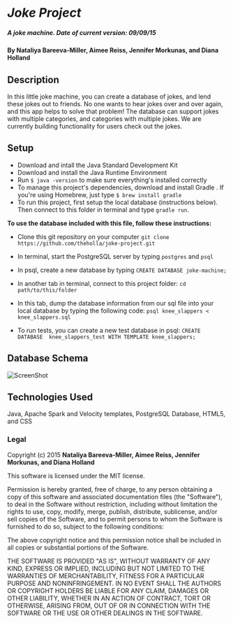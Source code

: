 # _Joke Project_

##### A joke machine. Date of current version: 09/09/15

#### By **Nataliya Bareeva-Miller, Aimee Reiss, Jennifer Morkunas, and Diana Holland**

## Description

In this little joke machine, you can create a database of jokes, and lend these jokes out to friends. No one wants to hear jokes over and over again, and this app helps to solve that problem! The database can support jokes with multiple categories, and categories with multiple jokes. We are currently building functionality for users check out the jokes.

## Setup

* Download and intall the Java Standard Development Kit
* Download and install the Java Runtime Environment
* Run ```$ java -version``` to make sure everything's installed correctly
* To manage this project's dependencies, download and install Gradle . If you're using Homebrew, just type ```$ brew install gradle```
* To run this project, first setup the local database (instructions below). Then connect to this folder in terminal and type ```gradle run```.

**To use the database included with this file, follow these instructions:**

* Clone this git repository on your computer ```git clone https://github.com/theholla/joke-project.git```
* In terminal, start the PostgreSQL server by typing ```postgres``` and ```psql```
* In psql, create a new database by typing ```CREATE DATABASE joke-machine;```
* In another tab in terminal, connect to this project folder: ```cd path/to/this/folder```
* In this tab, dump the database information from our sql file into your local database by typing the following code: ```psql knee_slappers < knee_slappers.sql```

* To run tests, you can create a new test database in psql: ```CREATE DATABASE  knee_slappers_test WITH TEMPLATE knee_slappers;```

## Database Schema

![ScreenShot](https://cloud.githubusercontent.com/assets/10698013/9769229/ba8420d0-56dd-11e5-9c08-d3ae654f02af.png)

## Technologies Used

Java, Apache Spark and Velocity templates, PostgreSQL Database, HTML5, and CSS

### Legal

Copyright (c) 2015 **Nataliya Bareeva-Miller, Aimee Reiss, Jennifer Morkunas, and Diana Holland**

This software is licensed under the MIT license.

Permission is hereby granted, free of charge, to any person obtaining a copy
of this software and associated documentation files (the "Software"), to deal
in the Software without restriction, including without limitation the rights
to use, copy, modify, merge, publish, distribute, sublicense, and/or sell
copies of the Software, and to permit persons to whom the Software is
furnished to do so, subject to the following conditions:

The above copyright notice and this permission notice shall be included in
all copies or substantial portions of the Software.

THE SOFTWARE IS PROVIDED "AS IS", WITHOUT WARRANTY OF ANY KIND, EXPRESS OR
IMPLIED, INCLUDING BUT NOT LIMITED TO THE WARRANTIES OF MERCHANTABILITY,
FITNESS FOR A PARTICULAR PURPOSE AND NONINFRINGEMENT. IN NO EVENT SHALL THE
AUTHORS OR COPYRIGHT HOLDERS BE LIABLE FOR ANY CLAIM, DAMAGES OR OTHER
LIABILITY, WHETHER IN AN ACTION OF CONTRACT, TORT OR OTHERWISE, ARISING FROM,
OUT OF OR IN CONNECTION WITH THE SOFTWARE OR THE USE OR OTHER DEALINGS IN
THE SOFTWARE.
